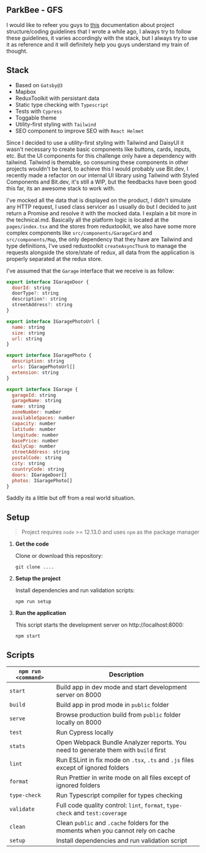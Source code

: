## ParkBee - GFS

I would like to refeer you guys to [this](https://coding-guide-pattern.netlify.app/) documentation about project structure/coding guidelines that I wrote a while ago, I always try to follow these guidelines, it varies accordingly with the stack, but I always try to use it as reference and it will definitely help you guys understand my train of thought.

## Stack
- Based on `Gatsby@3`
- Mapbox
- ReduxToolkit with persistant data
- Static type checking with `Typescript`
- Tests with `Cypress`
- Toggable theme
- Utility-first styling with `Tailwind`
- SEO component to improve SEO with `React Helmet`

Since I decided to use a utility-first styling with Tailwind and DaisyUI it wasn't necessary to create basic components like buttons, cards, inputs, etc. But the UI components for this challenge only have a dependency with tailwind. Tailwind is themable, so consuming these components in other projects wouldn't be hard, to achieve this I would probably use Bit.dev, I recently made a refactor on our internal UI library using Tailwind with Styled Components and Bit.dev, it's still a WIP, but the feedbacks have been good this far, its an awesome stack to work with.

I've mocked all the data that is displayed on the product, I didn't simulate any HTTP request, I used class servicer as I usually do but I decided to just return a Promise and resolve it with the mocked data. I explain a bit more in the technical.md. Basically all the platform logic is located at the `pages/index.tsx` and the stores from reduxtoolkit, we also have some more complex components like `src/components/GarageCard` and `src/components/Map`, the only dependency that they have are Tailwind and type definitions, I've used reduxtoolkit `createAsyncThunk` to manage the requests alongside the store/state of redux, all data from the application is properly separated at the redux store.

I've assumed that the `Garage` interface that we receive is as follow:
```js
export interface IGarageDoor {
  doorId: string
  doorType?: string
  description?: string
  streetAddress?: string
}

export interface IGaragePhotoUrl {
  name: string
  size: string
  url: string
}

export interface IGaragePhoto {
  description: string
  urls: IGaragePhotoUrl[]
  extension: string
}

export interface IGarage {
  garageId: string
  garageName: string
  name: string
  zoneNumber: number
  availableSpaces: number
  capacity: number
  latitude: number
  longitude: number
  basePrice: number
  dailyCap: number
  streetAddress: string
  postalCode: string
  city: string
  countryCode: string
  doors: IGarageDoor[]
  photos: IGaragePhoto[]
}
```
Saddly its a little but off from a real world situation.

## Setup

> Project requires `node` >= 12.13.0 and uses `npm` as the package manager

1. **Get the code**

   Clone or download this repository:

   ```shell
   git clone ....
   ```


1. **Setup the project**

   Install dependencies and run validation scripts:

   ```shell
   npm run setup
   ```

1. **Run the application**

   This script starts the development server on http://localhost:8000:

   ```shell
   npm start
   ```
   
## Scripts

| `npm run <command>` | Description                                                                                |
| ------------------- | ------------------------------------------------------------------------------------------ |
| `start`             | Build app in dev mode and start development server on 8000                                 |
| `build`             | Build app in prod mode in `public` folder                                                  |
| `serve`             | Browse production build from `public` folder locally on 8000                               |
| `test`              | Run Cypress locally                                                                   |
| `stats`             | Open Webpack Bundle Analyzer reports. You need to generate them with `build` first         |
| `lint`              | Run ESLint in fix mode on `.tsx`, `.ts` and `.js` files except of ignored folders          |
| `format`            | Run Prettier in write mode on all files except of ignored folders                          |
| `type-check`        | Run Typescript compiler for types checking                                                 |
| `validate`          | Full code quality control: `lint`, `format`, `type-check` and `test:coverage`              |
| `clean`             | Clean `public` and `.cache` folders for the moments when you cannot rely on cache          |
| `setup`             | Install dependencies and run validation script                                             |
